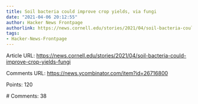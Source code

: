 ```yaml
---
title: Soil bacteria could improve crop yields, via fungi
date: "2021-04-06 20:12:55"
author: Hacker News Frontpage
authorlink: https://news.cornell.edu/stories/2021/04/soil-bacteria-could-improve-crop-yields-fungi
tags:
- Hacker-News-Frontpage
---
```


<p>Article URL: <a href="https://news.cornell.edu/stories/2021/04/soil-bacteria-could-improve-crop-yields-fungi">https://news.cornell.edu/stories/2021/04/soil-bacteria-could-improve-crop-yields-fungi</a></p>
<p>Comments URL: <a href="https://news.ycombinator.com/item?id=26716800">https://news.ycombinator.com/item?id=26716800</a></p>
<p>Points: 120</p>
<p># Comments: 38</p>
